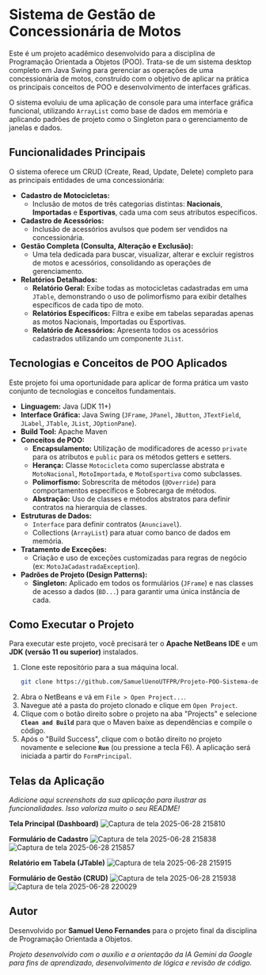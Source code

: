 # Sistema de Gestão de Concessionária de Motos

Este é um projeto acadêmico desenvolvido para a disciplina de Programação Orientada a Objetos (POO). Trata-se de um sistema desktop completo em Java Swing para gerenciar as operações de uma concessionária de motos, construído com o objetivo de aplicar na prática os principais conceitos de POO e desenvolvimento de interfaces gráficas.

O sistema evoluiu de uma aplicação de console para uma interface gráfica funcional, utilizando `ArrayList` como base de dados em memória e aplicando padrões de projeto como o Singleton para o gerenciamento de janelas e dados.

## Funcionalidades Principais

O sistema oferece um CRUD (Create, Read, Update, Delete) completo para as principais entidades de uma concessionária:

- **Cadastro de Motocicletas:**
  - Inclusão de motos de três categorias distintas: **Nacionais**, **Importadas** e **Esportivas**, cada uma com seus atributos específicos.
- **Cadastro de Acessórios:**
  - Inclusão de acessórios avulsos que podem ser vendidos na concessionária.
- **Gestão Completa (Consulta, Alteração e Exclusão):**
  - Uma tela dedicada para buscar, visualizar, alterar e excluir registros de motos e acessórios, consolidando as operações de gerenciamento.
- **Relatórios Detalhados:**
  - **Relatório Geral:** Exibe todas as motocicletas cadastradas em uma `JTable`, demonstrando o uso de polimorfismo para exibir detalhes específicos de cada tipo de moto.
  - **Relatórios Específicos:** Filtra e exibe em tabelas separadas apenas as motos Nacionais, Importadas ou Esportivas.
  - **Relatório de Acessórios:** Apresenta todos os acessórios cadastrados utilizando um componente `JList`.

## Tecnologias e Conceitos de POO Aplicados

Este projeto foi uma oportunidade para aplicar de forma prática um vasto conjunto de tecnologias e conceitos fundamentais.

- **Linguagem:** Java (JDK 11+)
- **Interface Gráfica:** Java Swing (`JFrame`, `JPanel`, `JButton`, `JTextField`, `JLabel`, `JTable`, `JList`, `JOptionPane`).
- **Build Tool:** Apache Maven
- **Conceitos de POO:**
  - **Encapsulamento:** Utilização de modificadores de acesso `private` para os atributos e `public` para os métodos getters e setters.
  - **Herança:** Classe `Motocicleta` como superclasse abstrata e `MotoNacional`, `MotoImportada`, e `MotoEsportiva` como subclasses.
  - **Polimorfismo:** Sobrescrita de métodos (`@Override`) para comportamentos específicos e Sobrecarga de métodos.
  - **Abstração:** Uso de classes e métodos abstratos para definir contratos na hierarquia de classes.
- **Estruturas de Dados:**
  - `Interface` para definir contratos (`Anunciavel`).
  - Collections (`ArrayList`) para atuar como banco de dados em memória.
- **Tratamento de Exceções:**
  - Criação e uso de exceções customizadas para regras de negócio (ex: `MotoJaCadastradaException`).
- **Padrões de Projeto (Design Patterns):**
  - **Singleton:** Aplicado em todos os formulários (`JFrame`) e nas classes de acesso a dados (`BD...`) para garantir uma única instância de cada.

## Como Executar o Projeto

Para executar este projeto, você precisará ter o **Apache NetBeans IDE** e um **JDK (versão 11 ou superior)** instalados.

1.  Clone este repositório para a sua máquina local.
    ```bash
    git clone https://github.com/SamuelUenoUTFPR/Projeto-POO-Sistema-de-Concessionaria-de-Motos/tree/main
    ```
2.  Abra o NetBeans e vá em `File > Open Project...`.
3.  Navegue até a pasta do projeto clonado e clique em `Open Project`.
4.  Clique com o botão direito sobre o projeto na aba "Projects" e selecione **`Clean and Build`** para que o Maven baixe as dependências e compile o código.
5.  Após o "Build Success", clique com o botão direito no projeto novamente e selecione **`Run`** (ou pressione a tecla F6). A aplicação será iniciada a partir do `FormPrincipal`.

## Telas da Aplicação

*Adicione aqui screenshots da sua aplicação para ilustrar as funcionalidades. Isso valoriza muito o seu README!*

**Tela Principal (Dashboard)**
![Captura de tela 2025-06-28 215810](https://github.com/user-attachments/assets/9b627877-4abc-4959-a404-db308db065e6)

**Formulário de Cadastro**
![Captura de tela 2025-06-28 215838](https://github.com/user-attachments/assets/9a9e875f-f48b-4d0c-8a12-dc61c19b1b28)
![Captura de tela 2025-06-28 215857](https://github.com/user-attachments/assets/23e7e00e-821f-4e55-9be1-5849d9e8a187)


**Relatório em Tabela (JTable)**
![Captura de tela 2025-06-28 215915](https://github.com/user-attachments/assets/4cc74823-11aa-4185-a33c-a2045f6897bd)


**Formulário de Gestão (CRUD)**
![Captura de tela 2025-06-28 215938](https://github.com/user-attachments/assets/92cdf1d5-6cd0-45c0-9b43-d0953755ad77)
![Captura de tela 2025-06-28 220029](https://github.com/user-attachments/assets/af811848-ead4-4759-88de-878386a721c6)


## Autor

Desenvolvido por **Samuel Ueno Fernandes** para o projeto final da disciplina de Programação Orientada a Objetos.

*Projeto desenvolvido com o auxílio e a orientação da IA Gemini da Google para fins de aprendizado, desenvolvimento de lógica e revisão de código.*
